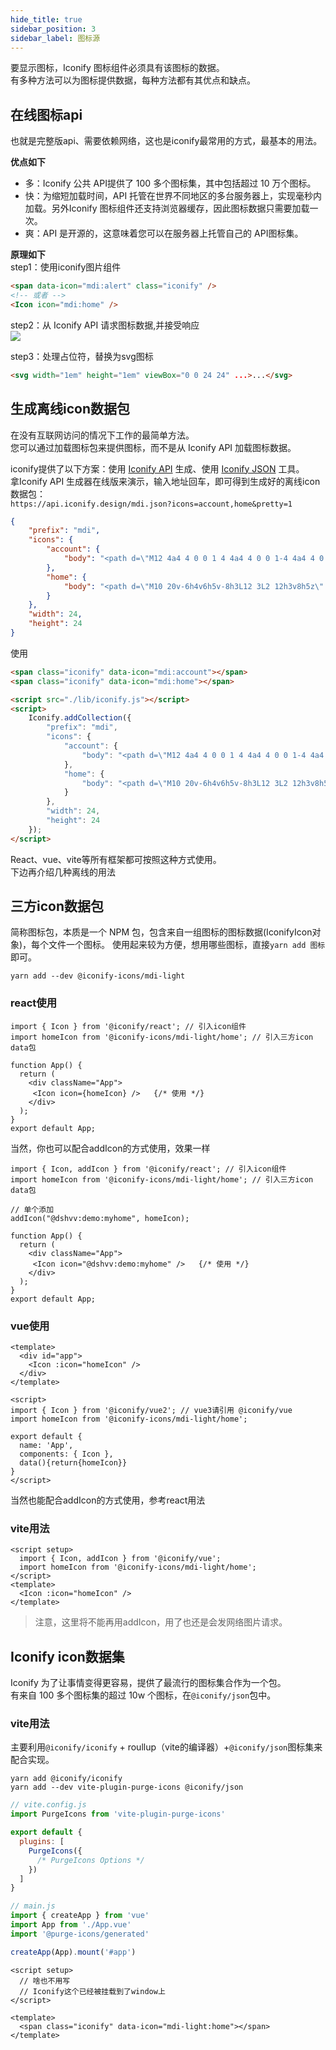 ```yaml
---
hide_title: true
sidebar_position: 3
sidebar_label: 图标源
---
```


要显示图标，Iconify 图标组件必须具有该图标的数据。   
有多种方法可以为图标提供数据，每种方法都有其优点和缺点。   

## 在线图标api
也就是完整版api、需要依赖网络，这也是iconify最常用的方式，最基本的用法。   

**优点如下**           
* 多：Iconify 公共 API提供了 100 多个图标集，其中包括超过 10 万个图标。
* 快：为缩短加载时间，API 托管在世界不同地区的多台服务器上，实现毫秒内加载。另外Iconify 图标组件还支持浏览器缓存，因此图标数据只需要加载一次。
* 爽：API 是开源的，这意味着您可以在服务器上托管自己的 API图标集。

**原理如下**   
step1：使用iconify图片组件
```html
<span data-icon="mdi:alert" class="iconify" />
<!-- 或者 -->
<Icon icon="mdi:home" />
```
step2：从 Iconify API 请求图标数据,并接受响应   
![](https://img.dingshaohua.com/book-fe/202411231457557.gif)

step3：处理占位符，替换为svg图标
```html
<svg width="1em" height="1em" viewBox="0 0 24 24" ...>...</svg>
```   

## 生成离线icon数据包
在没有互联网访问的情况下工作的最简单方法。   
您可以通过加载图标包来提供图标，而不是从 Iconify API 加载图标数据。 

iconify提供了以下方案：使用 [Iconify API](https://docs.iconify.design/sources/bundles/api.html) 生成、使用 [Iconify JSON](https://docs.iconify.design/sources/bundles/json-tools.html) 工具。   
拿Iconify API 生成器在线版来演示，输入地址回车，即可得到生成好的离线icon数据包：   
`https://api.iconify.design/mdi.json?icons=account,home&pretty=1`

```json
{
    "prefix": "mdi",
    "icons": {
        "account": {
            "body": "<path d=\"M12 4a4 4 0 0 1 4 4a4 4 0 0 1-4 4a4 4 0 0 1-4-4a4 4 0 0 1 4-4m0 10c4.42 0 8 1.79 8 4v2H4v-2c0-2.21 3.58-4 8-4z\" fill=\"currentColor\"/>"
        },
        "home": {
            "body": "<path d=\"M10 20v-6h4v6h5v-8h3L12 3L2 12h3v8h5z\" fill=\"currentColor\"/>"
        }
    },
    "width": 24,
    "height": 24
}
```
使用
```html
<span class="iconify" data-icon="mdi:account"></span>
<span class="iconify" data-icon="mdi:home"></span>

<script src="./lib/iconify.js"></script>
<script>
    Iconify.addCollection({
        "prefix": "mdi",
        "icons": {
            "account": {
                "body": "<path d=\"M12 4a4 4 0 0 1 4 4a4 4 0 0 1-4 4a4 4 0 0 1-4-4a4 4 0 0 1 4-4m0 10c4.42 0 8 1.79 8 4v2H4v-2c0-2.21 3.58-4 8-4z\" fill=\"currentColor\"/>"
            },
            "home": {
                "body": "<path d=\"M10 20v-6h4v6h5v-8h3L12 3L2 12h3v8h5z\" fill=\"currentColor\"/>"
            }
        },
        "width": 24,
        "height": 24
    });
</script>
```
React、vue、vite等所有框架都可按照这种方式使用。   
下边再介绍几种离线的用法

## 三方icon数据包
简称图标包，本质是一个 NPM 包，包含来自一组图标的图标数据(IconifyIcon对象)，每个文件一个图标。
使用起来较为方便，想用哪些图标，直接`yarn add 图标`即可。
```shell
yarn add --dev @iconify-icons/mdi-light
```
### react使用
```tsx
import { Icon } from '@iconify/react'; // 引入icon组件
import homeIcon from '@iconify-icons/mdi-light/home'; // 引入三方icon data包

function App() {
  return (
    <div className="App">
     <Icon icon={homeIcon} />   {/* 使用 */}
    </div>
  );
}
export default App;
```
当然，你也可以配合addIcon的方式使用，效果一样
```tsx
import { Icon, addIcon } from '@iconify/react'; // 引入icon组件
import homeIcon from '@iconify-icons/mdi-light/home'; // 引入三方icon data包

// 单个添加
addIcon("@dshvv:demo:myhome", homeIcon); 

function App() {
  return (
    <div className="App">
     <Icon icon="@dshvv:demo:myhome" />   {/* 使用 */}
    </div>
  );
}
export default App;
```

### vue使用
```vue
<template>
  <div id="app">
    <Icon :icon="homeIcon" />
  </div>
</template>

<script>
import { Icon } from '@iconify/vue2'; // vue3请引用 @iconify/vue
import homeIcon from '@iconify-icons/mdi-light/home';

export default {
  name: 'App',
  components: { Icon },
  data(){return{homeIcon}}
}
</script>
```
当然也能配合addIcon的方式使用，参考react用法

### vite用法
```vue
<script setup>
  import { Icon, addIcon } from '@iconify/vue';
  import homeIcon from '@iconify-icons/mdi-light/home'; 
</script>
<template>
  <Icon :icon="homeIcon" />
</template>
```
> 注意，这里将不能再用addIcon，用了也还是会发网络图片请求。


## Iconify icon数据集

Iconify 为了让事情变得更容易，提供了最流行的图标集合作为一个包。   
有来自 100 多个图标集的超过 10w 个图标，在`@iconify/json`包中。

### vite用法
主要利用`@iconify/iconify` + roullup（vite的编译器）+`@iconify/json`图标集来配合实现。
```shell
yarn add @iconify/iconify
yarn add --dev vite-plugin-purge-icons @iconify/json
```
```javascript
// vite.config.js
import PurgeIcons from 'vite-plugin-purge-icons'

export default {
  plugins: [
    PurgeIcons({
      /* PurgeIcons Options */
    })
  ]
}
```
```javascript
// main.js
import { createApp } from 'vue'
import App from './App.vue'
import '@purge-icons/generated'

createApp(App).mount('#app')
```
```vue
<script setup>
  // 啥也不用写
  // Iconify这个已经被挂载到了window上
</script>

<template>
  <span class="iconify" data-icon="mdi-light:home"></span>
</template>
```